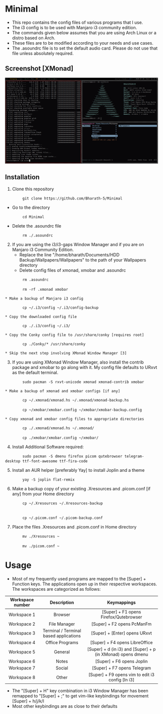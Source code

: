 # Minimal

- This repo contains the config files of various programs that I use.
- The i3 config is to be used with Manjaro i3 community edition.
- The commands given below assumes that you are using Arch Linux or a distro based on Arch.
- These files are to be modified according to your needs and use cases.
- The .asoundrc file is to set the default audio card. Please do not use that file unless absolutely required.

## Screenshot [XMonad]

![alt text](https://github.com/Bharath-5/Minimal/blob/master/XMonadScreenshot.png?raw=true)

## Installation
1. Clone this repository

```
        git clone https://github.com/Bharath-5/Minimal
```

- Go to the directory

```
        cd Minimal
```

- Delete the .asoundrc file

```
        rm ./.asoundrc
```	

2. If you are using the i3/i3-gaps Window Manager and if you are on Manjaro i3 Community Edition.
    * Replace the line "/home/bharath/Documents/HDD Backup/Wallpapers/Wallpapers" to the path of your Wallpapers directory
    * Delete config files of xmonad, xmobar and .asoundrc


```
        rm .asoundrc

        rm -rf .xmonad xmobar
```



    * Make a backup of Manjaro i3 config 



```
        cp ~/.i3/config ~/.i3/config-backup
```



    * Copy the downloaded config file 



```
        cp ./.i3/config ~/.i3/
```



    * Copy the Conky config file to /usr/share/conky [requires root]



```
        cp ./Conky/* /usr/share/conky
```



    * Skip the next step involving XMonad Window Manager [3]


3. If you are using XMonad Window Manager, also install the contrib package and xmobar to go along with it. My config file defaults to URxvt as the default terminal.


```
        sudo pacman -S rxvt-unicode xmonad xmonad-contrib xmobar
```


    * Make a backup of xmonad and xmobar configs [if any]


```
        cp ~/.xmonad/xmonad.hs ~/.xmonad/xmonad-backup.hs

        cp ~/xmobar/xmobar.config ~/xmobar/xmobar-backup.config
```


    * Copy xmonad and xmobar config files to appropriate directories


```
        cp ./.xmonad/xmonad.hs ~/.xmonad/

        cp ./xmobar/xmobar.config ~/xmobar/
```


4. Install Additional Software required:

```
        sudo pacman -S dmenu firefox picom qutebrowser telegram-desktop ttf-font-awesome ttf-fira-code 
```

5. Install an AUR helper [preferably Yay] to install Joplin and a theme

```
        yay -S joplin flat-remix
```

6. Make a backup copy of your existing .Xresources and .picom.conf [if any] from your Home directory

```
        cp ~/.Xresources ~/.Xresources-backup


        cp ~/.picom.conf ~/.picom-backup.conf
```

7. Place the files .Xresources and .picom.conf in Home directory

```
        mv ./Xresources ~

        mv ./picom.conf ~
```

# Usage

- Most of my frequently used programs are mapped to the [Super] + Function keys. The applications open up in their respective workspaces. The workspaces are categorized as follows:

| Workspace number | Description | Keymappings |
|:----------------:|:-----------:|:-----------:|
| Workspace 1 | Browser | [Super] + F1 opens Firefox/Qutebrowser | 
| Workspace 2 | File Manager | [Super] + F2 opens PcManFm |
| Workspace 3 | Terminal / Terminal based applications | [Super] + [Enter] opens URxvt |
| Workspace 4 | Office Programs	| [Super] + F4 opens LibreOffice |
| Workspace 5 | General	| [Super] + d (in i3) and [Super] + p (in XMonad) opens dmenu |	
| Workspace 6 | Notes | [Super] + F6 opens Joplin |
| Workspace 7 | Social | [Super] + F7 opens Telegram |
| Workspace 8 | Other | [Super] + F9 opens vim to edit i3 config [In i3] |

- The "[Super] + H" key combination in i3 Window Manager has been remapped to "[Super] + ;" to get vim-like keybindings for movement [Super] + h/j/k/l
- Most other keybindings are as close to their defaults



